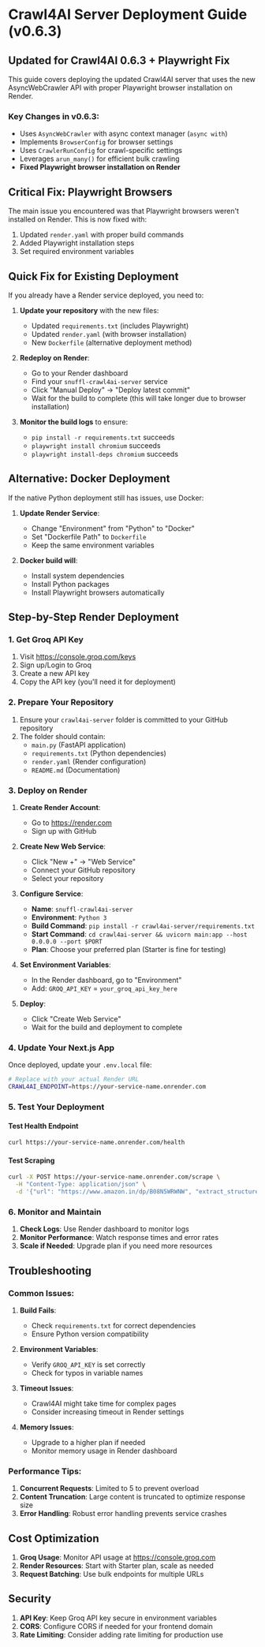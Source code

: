 # Crawl4AI Server Deployment Guide (v0.6.3)

## Updated for Crawl4AI 0.6.3 + Playwright Fix

This guide covers deploying the updated Crawl4AI server that uses the new AsyncWebCrawler API with proper Playwright browser installation on Render.

### Key Changes in v0.6.3:
- Uses `AsyncWebCrawler` with async context manager (`async with`)
- Implements `BrowserConfig` for browser settings
- Uses `CrawlerRunConfig` for crawl-specific settings
- Leverages `arun_many()` for efficient bulk crawling
- **Fixed Playwright browser installation on Render**

## Critical Fix: Playwright Browsers

The main issue you encountered was that Playwright browsers weren't installed on Render. This is now fixed with:
1. Updated `render.yaml` with proper build commands
2. Added Playwright installation steps
3. Set required environment variables

## Quick Fix for Existing Deployment

If you already have a Render service deployed, you need to:

1. **Update your repository** with the new files:
   - Updated `requirements.txt` (includes Playwright)
   - Updated `render.yaml` (with browser installation)
   - New `Dockerfile` (alternative deployment method)

2. **Redeploy on Render**:
   - Go to your Render dashboard
   - Find your `snuffl-crawl4ai-server` service
   - Click "Manual Deploy" → "Deploy latest commit"
   - Wait for the build to complete (this will take longer due to browser installation)

3. **Monitor the build logs** to ensure:
   - `pip install -r requirements.txt` succeeds
   - `playwright install chromium` succeeds
   - `playwright install-deps chromium` succeeds

## Alternative: Docker Deployment

If the native Python deployment still has issues, use Docker:

1. **Update Render Service**:
   - Change "Environment" from "Python" to "Docker"
   - Set "Dockerfile Path" to `Dockerfile`
   - Keep the same environment variables

2. **Docker build will**:
   - Install system dependencies
   - Install Python packages
   - Install Playwright browsers automatically

## Step-by-Step Render Deployment

### 1. Get Groq API Key
1. Visit https://console.groq.com/keys
2. Sign up/Login to Groq
3. Create a new API key
4. Copy the API key (you'll need it for deployment)

### 2. Prepare Your Repository
1. Ensure your `crawl4ai-server` folder is committed to your GitHub repository
2. The folder should contain:
   - `main.py` (FastAPI application)
   - `requirements.txt` (Python dependencies)
   - `render.yaml` (Render configuration)
   - `README.md` (Documentation)

### 3. Deploy on Render
1. **Create Render Account**: 
   - Go to https://render.com
   - Sign up with GitHub

2. **Create New Web Service**:
   - Click "New +" → "Web Service"
   - Connect your GitHub repository
   - Select your repository

3. **Configure Service**:
   - **Name**: `snuffl-crawl4ai-server`
   - **Environment**: `Python 3`
   - **Build Command**: `pip install -r crawl4ai-server/requirements.txt`
   - **Start Command**: `cd crawl4ai-server && uvicorn main:app --host 0.0.0.0 --port $PORT`
   - **Plan**: Choose your preferred plan (Starter is fine for testing)

4. **Set Environment Variables**:
   - In the Render dashboard, go to "Environment"
   - Add: `GROQ_API_KEY` = `your_groq_api_key_here`

5. **Deploy**:
   - Click "Create Web Service"
   - Wait for the build and deployment to complete

### 4. Update Your Next.js App
Once deployed, update your `.env.local` file:

```bash
# Replace with your actual Render URL
CRAWL4AI_ENDPOINT=https://your-service-name.onrender.com
```

### 5. Test Your Deployment

#### Test Health Endpoint
```bash
curl https://your-service-name.onrender.com/health
```

#### Test Scraping
```bash
curl -X POST https://your-service-name.onrender.com/scrape \
  -H "Content-Type: application/json" \
  -d '{"url": "https://www.amazon.in/dp/B08N5WRWNW", "extract_structured_data": true}'
```

### 6. Monitor and Maintain

1. **Check Logs**: Use Render dashboard to monitor logs
2. **Monitor Performance**: Watch response times and error rates
3. **Scale if Needed**: Upgrade plan if you need more resources

## Troubleshooting

### Common Issues:

1. **Build Fails**:
   - Check `requirements.txt` for correct dependencies
   - Ensure Python version compatibility

2. **Environment Variables**:
   - Verify `GROQ_API_KEY` is set correctly
   - Check for typos in variable names

3. **Timeout Issues**:
   - Crawl4AI might take time for complex pages
   - Consider increasing timeout in Render settings

4. **Memory Issues**:
   - Upgrade to a higher plan if needed
   - Monitor memory usage in Render dashboard

### Performance Tips:

1. **Concurrent Requests**: Limited to 5 to prevent overload
2. **Content Truncation**: Large content is truncated to optimize response size
3. **Error Handling**: Robust error handling prevents service crashes

## Cost Optimization

1. **Groq Usage**: Monitor API usage at https://console.groq.com
2. **Render Resources**: Start with Starter plan, scale as needed
3. **Request Batching**: Use bulk endpoints for multiple URLs

## Security

1. **API Key**: Keep Groq API key secure in environment variables
2. **CORS**: Configure CORS if needed for your frontend domain
3. **Rate Limiting**: Consider adding rate limiting for production use

